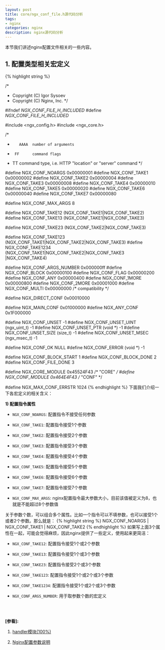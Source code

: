 ```yaml
---
layout: post
title: core/ngx_conf_file.h源代码分析
tags:
- nginx
categories: nginx
description: nginx源代码分析
---
```




本节我们讲述nginx配置文件相关的一些内容。


<!-- more -->



## 1. 配置类型相关宏定义
{% highlight string %}

/*
 * Copyright (C) Igor Sysoev
 * Copyright (C) Nginx, Inc.
 */


#ifndef _NGX_CONF_FILE_H_INCLUDED_
#define _NGX_CONF_FILE_H_INCLUDED_


#include <ngx_config.h>
#include <ngx_core.h>


/*
 *        AAAA  number of arguments
 *      FF      command flags
 *    TT        command type, i.e. HTTP "location" or "server" command
 */

#define NGX_CONF_NOARGS      0x00000001
#define NGX_CONF_TAKE1       0x00000002
#define NGX_CONF_TAKE2       0x00000004
#define NGX_CONF_TAKE3       0x00000008
#define NGX_CONF_TAKE4       0x00000010
#define NGX_CONF_TAKE5       0x00000020
#define NGX_CONF_TAKE6       0x00000040
#define NGX_CONF_TAKE7       0x00000080

#define NGX_CONF_MAX_ARGS    8

#define NGX_CONF_TAKE12      (NGX_CONF_TAKE1|NGX_CONF_TAKE2)
#define NGX_CONF_TAKE13      (NGX_CONF_TAKE1|NGX_CONF_TAKE3)

#define NGX_CONF_TAKE23      (NGX_CONF_TAKE2|NGX_CONF_TAKE3)

#define NGX_CONF_TAKE123     (NGX_CONF_TAKE1|NGX_CONF_TAKE2|NGX_CONF_TAKE3)
#define NGX_CONF_TAKE1234    (NGX_CONF_TAKE1|NGX_CONF_TAKE2|NGX_CONF_TAKE3   \
                              |NGX_CONF_TAKE4)

#define NGX_CONF_ARGS_NUMBER 0x000000ff
#define NGX_CONF_BLOCK       0x00000100
#define NGX_CONF_FLAG        0x00000200
#define NGX_CONF_ANY         0x00000400
#define NGX_CONF_1MORE       0x00000800
#define NGX_CONF_2MORE       0x00001000
#define NGX_CONF_MULTI       0x00000000  /* compatibility */

#define NGX_DIRECT_CONF      0x00010000

#define NGX_MAIN_CONF        0x01000000
#define NGX_ANY_CONF         0x1F000000



#define NGX_CONF_UNSET       -1
#define NGX_CONF_UNSET_UINT  (ngx_uint_t) -1
#define NGX_CONF_UNSET_PTR   (void *) -1
#define NGX_CONF_UNSET_SIZE  (size_t) -1
#define NGX_CONF_UNSET_MSEC  (ngx_msec_t) -1


#define NGX_CONF_OK          NULL
#define NGX_CONF_ERROR       (void *) -1

#define NGX_CONF_BLOCK_START 1
#define NGX_CONF_BLOCK_DONE  2
#define NGX_CONF_FILE_DONE   3

#define NGX_CORE_MODULE      0x45524F43  /* "CORE" */
#define NGX_CONF_MODULE      0x464E4F43  /* "CONF" */


#define NGX_MAX_CONF_ERRSTR  1024
{% endhighlight %}
下面我们介绍一下各宏定义的相关含义：

**1) 配置指令属性**
 
* ```NGX_CONF_NOARGS```: 配置指令不接受任何参数

* ```NGX_CONF_TAKE1```: 配置指令接受1个参数

* ```NGX_CONF_TAKE2```: 配置指令接受2个参数

* ```NGX_CONF_TAKE3```: 配置指令接受3个参数

* ```NGX_CONF_TAKE4```: 配置指令接受4个参数

* ```NGX_CONF_TAKE5```: 配置指令接受5个参数

* ```NGX_CONF_TAKE6```: 配置指令接受6个参数

* ```NGX_CONF_TAKE7```: 配置指令接受7个参数

* ```NGX_CONF_MAX_ARGS```: nginx配置指令最大参数大小，目前该值被定义为8，也就是不能超过8个参数值

关于参数个数，可以组合多个属性。比如一个指令可以不填参数，也可以接受1个或者2个参数。那么就是：
{% highlight string %}
NGX_CONF_NOARGS | NGX_CONF_TAKE1 | NGX_CONF_TAKE2
{% endhighlight %}
如果写上面3个属性在一起，可能会觉得麻烦，因此nginx提供了一些定义，使用起来更简洁：

* ```NGX_CONF_TAKE12```: 配置指令接受1个或2个参数

* ```NGX_CONF_TAKE13```: 配置指令接受1个或3个参数

* ```NGX_CONF_TAKE23```: 配置指令接受2个或3个参数

* ```NGX_CONF_TAKE123```: 配置指令接受1个或2个或3个参数

* ```NGX_CONF_TAKE1234```: 配置指令接受1个或2个或3个参数

* ```NGX_CONF_ARGS_NUMBER```: 用于取参数个数的宏定义







<br />
<br />

**[参看]:**

1. [handler模块(100%)](http://tengine.taobao.org/book/chapter_03.html)

2. [Nginx配置参数说明](https://www.cnblogs.com/fansik/p/6952453.html)

<br />
<br />
<br />

